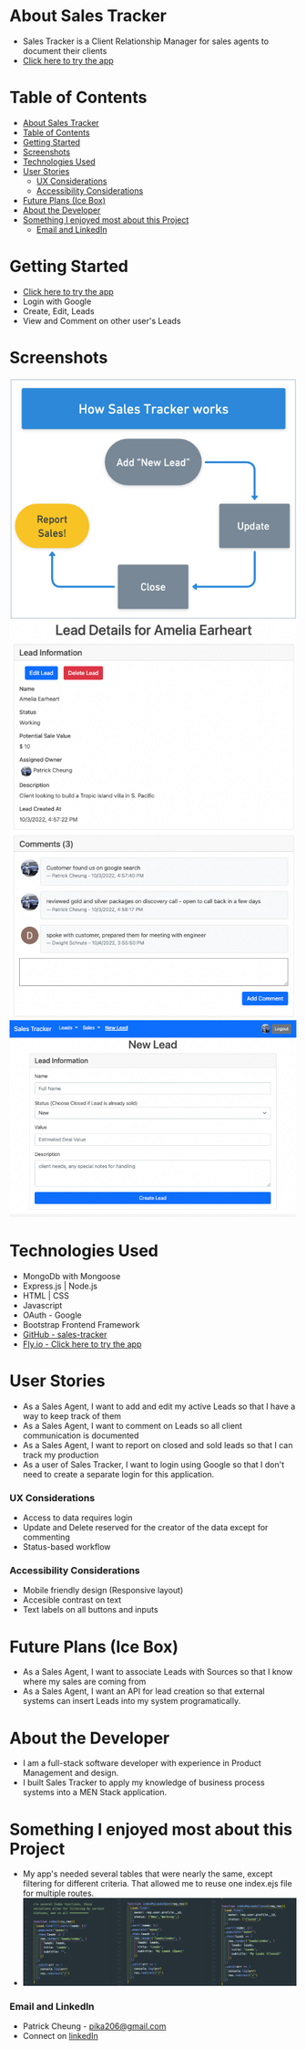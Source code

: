 <a id='top'></a> 
# About Sales Tracker
- Sales Tracker is a Client Relationship Manager for sales agents to document their clients
- [Click here to try the app](https://sales-tracker-pcheung.fly.dev/)

# Table of Contents
- [About Sales Tracker](#about-sales-tracker)
- [Table of Contents](#table-of-contents)
- [Getting Started](#getting-started)
- [Screenshots](#screenshots)
- [Technologies Used](#technologies-used)
- [User Stories](#user-stories)
    - [UX Considerations](#ux-considerations)
    - [Accessibility Considerations](#accessibility-considerations)
- [Future Plans (Ice Box)](#future-plans-ice-box)
- [About the Developer](#about-the-developer)
- [Something I enjoyed most about this Project](#something-i-enjoyed-most-about-this-project)
    - [Email and LinkedIn](#email-and-linkedin)


# Getting Started
- [Click here to try the app](https://sales-tracker-pcheung.fly.dev/)
- Login with Google
- Create, Edit, Leads 
- View and Comment on other user's Leads

# Screenshots
![screenshot](/public/images/st-intro-flow.png "screenshot")
![screenshot](/public/images/st-image-1.png "screenshot")
![screenshot](/public/images/st-image-2.png "screenshot")

# Technologies Used
- MongoDb with Mongoose 
- Express.js | Node.js
- HTML | CSS 
- Javascript
- OAuth - Google
- Bootstrap Frontend Framework
- [GitHub - sales-tracker](https://github.com/thepika206/sales-tracker)
- [Fly.io - Click here to try the app](https://sales-tracker-pcheung.fly.dev/)

# User Stories
- As a Sales Agent, I want to add and edit my active Leads so that I have a way to keep track of them
- As a Sales Agent, I want to comment on Leads so all client communication is documented
- As a Sales Agent, I want to report on closed and sold leads so that I can track my production
- As a user of Sales Tracker, I want to login using Google so that I don't need to create a separate login for this application.

### UX Considerations
- Access to data requires login
- Update and Delete reserved for the creator of the data except for commenting
- Status-based workflow

### Accessibility Considerations
- Mobile friendly design (Responsive layout)
- Accesible contrast on text
- Text labels on all buttons and inputs 
  

# Future Plans (Ice Box)
- As a Sales Agent, I want to associate Leads with Sources so that I know where my sales are coming from 
- As a Sales Agent, I want an API for lead creation so that external systems can insert Leads into my system programatically.

# About the Developer
- I am a full-stack software developer with experience in Product Management and design.
- I built Sales Tracker to apply my knowledge of business process systems into a MEN Stack application.

# Something I enjoyed most about this Project
- My app's needed several tables that were nearly the same, except filtering for different criteria.  That allowed me to reuse one index.ejs file for multiple routes.
- ![screenshot](/public/images/st-code-snippet.png "screenshot")

### Email and LinkedIn
- Patrick Cheung - pika206@gmail.com
- Connect on [linkedIn](https://www.linkedin.com/in/patrick-cheung206/)